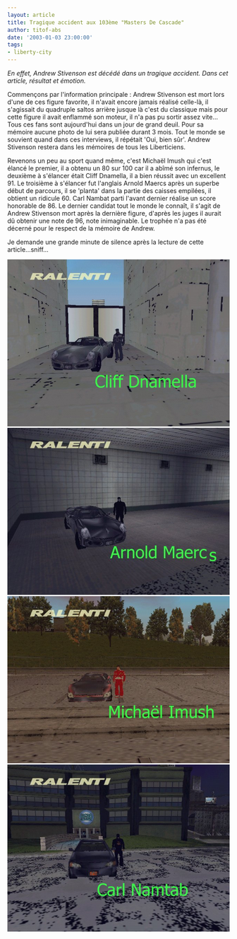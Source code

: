```yaml
---
layout: article
title: Tragique accident aux 103ème "Masters De Cascade"
author: titof-abs
date: '2003-01-03 23:00:00'
tags:
- liberty-city
---
```


_En effet, Andrew Stivenson est décédé dans un tragique accident. Dans cet article, résultat et émotion._

Commençons par l'information principale : Andrew Stivenson est mort lors d'une de ces figure favorite, il n'avait encore jamais réalisé celle-là, il s'agissait du quadruple saltos arrière jusque là c'est du classique mais pour cette figure il avait enflammé son moteur, il n'a pas pu sortir assez vite... Tous ces fans sont aujourd'hui dans un jour de grand deuil. Pour sa mémoire aucune photo de lui sera publiée durant 3 mois. Tout le monde se souvient quand dans ces interviews, il répétait 'Oui, bien sûr'. Andrew Stivenson restera dans les mémoires de tous les Liberticiens.

Revenons un peu au sport quand même, c'est Michaël Imush qui c'est élancé le premier, il a obtenu un 80 sur 100 car il a abîmé son infernus, le deuxième à s'élancer était Cliff Dnamella, il a bien réussit avec un excellent 91. Le troisième à s'élancer fut l'anglais Arnold Maercs après un superbe début de parcours, il se 'planta' dans la partie des caisses empilées, il obtient un ridicule 60. Carl Nambat parti l'avant dernier réalise un score honorable de 86. Le dernier candidat tout le monde le connaît, il s'agit de Andrew Stivenson mort après la dernière figure, d'après les juges il aurait dû obtenir une note de 96, note inimaginable. Le trophée n'a pas été décerné pour le respect de la mémoire de Andrew.

Je demande une grande minute de silence après la lecture de cette article...sniff...

![](/content/images/v1/user24/CMDC_Cliff.jpg)
![](/content/images/v1/user24/CMDC_Scream.jpg)
![](/content/images/v1/user24/CMDC_Shumi.jpg)
![](/content/images/v1/user24/CMDC_Bat.jpg)